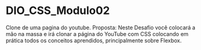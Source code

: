 # DIO_CSS_Modulo02
Clone de uma pagina do youtube.
Proposta:
Neste Desafio você colocará a mão na massa e irá clonar a página do YouTube com CSS colocando em prática todos os conceitos aprendidos, principalmente sobre Flexbox.
